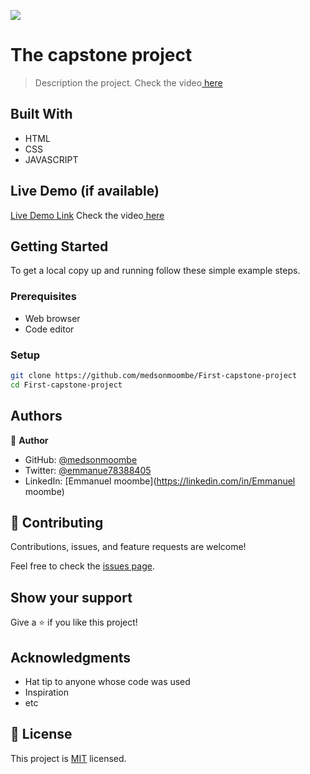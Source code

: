 ![](https://img.shields.io/badge/Microverse-blueviolet)

# The capstone project

> Description the project.
Check the video[ here](https://www.loom.com/share/e5b6f7ba5f594b55909903cda07aaf61)

## Built With

- HTML
- CSS
- JAVASCRIPT

## Live Demo (if available)

[Live Demo Link](https://medsonmoombe.github.io/First-capstone-project/)
Check the video[ here](https://www.loom.com/share/e5b6f7ba5f594b55909903cda07aaf61)


## Getting Started


To get a local copy up and running follow these simple example steps.

### Prerequisites

- Web browser
- Code editor

### Setup
```bash
git clone https://github.com/medsonmoombe/First-capstone-project
cd First-capstone-project
```



## Authors

👤 **Author**

- GitHub: [@medsonmoombe](https://github.com/medsonmoombe)
- Twitter: [@emmanue78388405](https://twitter.com/@emmanue78388405)
- LinkedIn: [Emmanuel moombe](https://linkedin.com/in/Emmanuel moombe)

## 🤝 Contributing

Contributions, issues, and feature requests are welcome!

Feel free to check the [issues page](../../issues/).

## Show your support

Give a ⭐️ if you like this project!

## Acknowledgments

- Hat tip to anyone whose code was used
- Inspiration
- etc

## 📝 License

This project is [MIT](./MIT.md) licensed.
